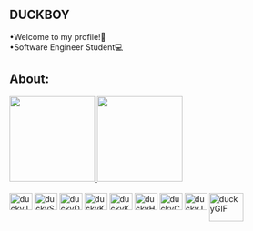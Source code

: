 ## DUCKBOY

•Welcome to my profile!🎉<br>
•Software Engineer Student💻<br>


## About:
<div>
  <a href="https://github.com/duckb-y">
  <img height="150em" src="https://github-readme-stats.vercel.app/api?username=duckb-y&show_icons=true&theme=gruvbox&include_all_commits=true&count_private=true"/>
  <img height="150em" src="https://github-readme-stats.vercel.app/api/top-langs/?username=duckb-y&layout=compact&langs_count=7&theme=gruvbox"/>
</div>

<div style="display: inline-block"><br>
  <img align="center" alt="duckyJava" width="40" height="30" src="https://cdn.jsdelivr.net/gh/devicons/devicon/icons/java/java-original.svg" />
  <img align="center" alt="duckySpring" width="40" height="30" src="https://cdn.jsdelivr.net/gh/devicons/devicon/icons/spring/spring-original.svg" />
  <img align="center" alt="duckyDocker" width="40" height="30" src="https://cdn.jsdelivr.net/gh/devicons/devicon/icons/docker/docker-original.svg"/>
  <img align="center" alt="duckyKub" width="40" height="30" src="https://cdn.jsdelivr.net/gh/devicons/devicon/icons/kubernetes/kubernetes-plain.svg"/>
  <img align="center" alt="duckyKub" width="40" height="30" src="https://cdn.jsdelivr.net/gh/devicons/devicon/icons/mysql/mysql-original-wordmark.svg" />
  <img align="center" alt="duckyHTML" width="40" height="30" src="https://cdn.jsdelivr.net/gh/devicons/devicon/icons/html5/html5-original.svg" />
  <img align="center" alt="duckyCSS" width="40" height="30" src="https://cdn.jsdelivr.net/gh/devicons/devicon/icons/css3/css3-original.svg" />
  <img align="center" alt="duckyJS" width="40" height="30" src="https://cdn.jsdelivr.net/gh/devicons/devicon/icons/javascript/javascript-original.svg" />
  <img align="right" alt="duckyGIF" width="60px" height="50px" src="https://i.pinimg.com/originals/25/2e/78/252e78c6c36272a360747d102c8d80eb.gif"/>
</div>

##

